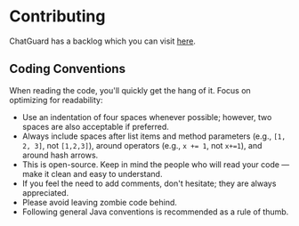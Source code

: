 # Contributing
ChatGuard has a backlog which you can visit [here](https://github.com/users/AleksandarHaralanov/projects/1).

## Coding Conventions
When reading the code, you'll quickly get the hang of it. Focus on optimizing for readability:

- Use an indentation of four spaces whenever possible; however, two spaces are also acceptable if preferred.
- Always include spaces after list items and method parameters (e.g., `[1, 2, 3]`, not `[1,2,3]`), around operators (e.g., `x += 1`, not `x+=1`), and around hash arrows.
- This is open-source. Keep in mind the people who will read your code — make it clean and easy to understand.
- If you feel the need to add comments, don't hesitate; they are always appreciated.
- Please avoid leaving zombie code behind. 
- Following general Java conventions is recommended as a rule of thumb.